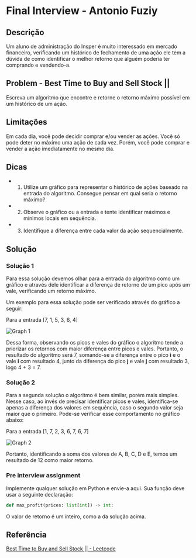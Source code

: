 # Final Interview - Antonio Fuziy

## Descrição

Um aluno de administração do Insper é muito interessado em mercado financeiro, verificando um histórico de fechamento de uma ação ele tem a dúvida de como identificar o melhor retorno que alguém poderia ter comprando e vendendo-a.

## Problem - Best Time to Buy and Sell Stock ||

Escreva um algoritmo que encontre e retorne o retorno máximo possível em um histórico de um ação.

## Limitações

Em cada dia, você pode decidir comprar e/ou vender as ações. Você só pode deter no máximo uma ação de cada vez. Porém, você pode comprar e vender a ação imediatamente no mesmo dia.

## Dicas

- 1. Utilize um gráfico para representar o histórico de ações baseado na entrada do algoritmo. Consegue pensar em qual seria o retorno máximo?

- 2. Observe o gráfico ou a entrada e tente identificar máximos e mínimos locais em sequência.

- 3. Identifique a diferença entre cada valor da ação sequencialmente.

## Solução

### Solução 1

Para essa solução devemos olhar para a entrada do algoritmo como um gráfico e através dele identificar a diferença de retorno de um pico após um vale, verificando um retorno máximo.

Um exemplo para essa solução pode ser verificado através do gráfico a seguir:

Para a entrada [7, 1, 5, 3, 6, 4]

![Graph 1](/images/solution1_maxprofit.png)

Dessa forma, observando os picos e vales do gráfico o algoritmo tende a priorizar os retornos com maior diferença entre picos e vales. Portanto, o resultado do algoritmo será 7, somando-se a diferença entre o pico **i** e o vale **i** com resultado 4, junto da diferença do pico **j** e vale **j** com resultado 3, logo 4 + 3 = 7.

### Solução 2

Para a segunda solução o algoritmo é bem similar, porém mais simples. Nesse caso, ao invés de precisar identificar picos e vales, identifica-se apenas a diferença dos valores em sequência, caso o segundo valor seja maior que o primeiro. Pode-se verificar esse comportamento no gráfico abaixo:

Para a entrada [1, 7, 2, 3, 6, 7, 6, 7]

![Graph 2](/images/solution2_graph.png)

Portanto, identificando a soma dos valores de A, B, C, D e E, temos um resultado de 12 como maior retorno.

### Pre interview assignment

Implemente qualquer solução em Python e envie-a aqui. Sua função deve usar a seguinte declaração:

```python
def max_profit(prices: list[int]) -> int:
```

O valor de retorno é um inteiro, como a da solução acima.

## Referência

[Best Time to Buy and Sell Stock || - Leetcode](https://leetcode.com/problems/best-time-to-buy-and-sell-stock-ii/description/)
